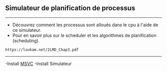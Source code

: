 ## Simulateur de planification de processus
---
- Découvrez comment les processus sont alloués dans le cpu à l'aide de ce simulateur.
- Pour en savoir plus sur le scheduler et les algorithmes de planification (scheduling).
```
https://loukam.net/2LMD_Chap3.pdf
```
---

-Install [MSVC](https://learn.microsoft.com/fr-fr/cpp/windows/latest-supported-vc-redist?view=msvc-170)
-Install Simulateur
